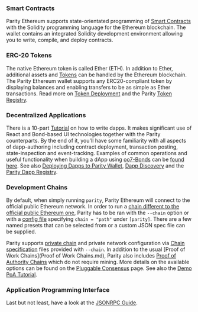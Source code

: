 ### Smart Contracts

Parity Ethereum supports state-orientated programming of [Smart Contracts](Smart-Contract.mds) with the Solidity programming language for the Ethereum blockchain. The wallet contains an integrated Solidity development environment allowing you to write, compile, and deploy contracts. 

### ERC-20 Tokens

The native Ethereum token is called Ether (ETH). In addition to Ether, additional assets and [Tokens](Tokens.md) can be handled by the Ethereum blockchain. The Parity Ethereum wallet supports any ERC20-compliant token by displaying balances and enabling transfers to be as simple as Ether transactions. Read more on [Token Deployment](Token-Deployment.md) and the Parity [Token Registry](Token-Registry.md).

### Decentralized Applications

There is a 10-part [Tutorial](Dapp-Tutorial.md) on how to write dapps. It makes significant use of React and Bond-based UI technologies together with the Parity counterparts. By the end of it, you'll have some familiarity with all aspects of dapp-authoring including contract deployment, transaction posting, state-inspection and event-tracking. Examples of common operations and useful functionality when building a dApp using [oo7-Bonds](oo7-Parity-Reference.md) can be [found here](oo7-Parity-Examples.md). See also [Deploying Dapps to Parity Wallet](Deploying-DApps-to-Parity-Wallet.md), [Dapp Discovery](Register-your-DAPP-for-discovery.md) and the [Parity Dapp Registry](Parity-dapp-registry.md).

### Development Chains

By default, when simply running `parity`, Parity Ethereum will connect to the official public Ethereum network. In order to run a [chain different to the official public Ethereum one](Chain-specification.md), Parity has to be ran with the `--chain` option or with a [config file](Configuring-Parity#config-file.md) specifying `chain = "path"` under `[parity]`. There are a few named presets that can be selected from or a custom JSON spec file can be supplied.

Parity supports [private chain](Private-development-chain.md) and private network configuration via [Chain specification](Chain-specification.md) files provided with `--chain`. In addition to the usual [Proof of Work Chains](Proof of Work Chains.md), Parity also includes [Proof of Authority Chains](Proof-of-Authority-Chains.md) which do not require mining. More details on the available options can be found on the [Pluggable Consensus](Pluggable-Consensus.md) page. See also the [Demo PoA Tutorial](Demo-PoA-tutorial.md).

### Application Programming Interface

Last but not least, have a look at the [JSONRPC Guide](JSONRPC.md).
